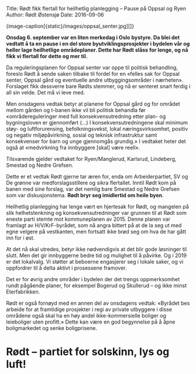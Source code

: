 Title: Rødt fikk flertall for heilhetlig planlegging – Pause på Oppsal og Ryen
Author: Rødt Østensjø
Date: 2016-09-06

{image-caption[{static}/images/oppsal_senter.jpg][]}

**Onsdag 6. september var en liten merkedag i Oslo bystyre. Da blei det vedtatt å ta en pause i en del store byutviklingsprosjekter i bydelen vår og heller lage heilhetlige områdeplaner. Dette har Rødt slåss for lenge, og nå fikk vi flertall for dette og mer til.**


Da reguleringsplanen for Oppsal senter var oppe til politisk behandling, foreslo Rødt å sende saken tilbake til fordel for en «felles sak for Oppsal senter, Oppsal gård og eventuelle andre utbyggingsområder i nærheten». Forslaget fikk dessverre bare Rødts stemmer, og nå er senteret snart ferdig i all sin velde. Det må vi leve med.

Men onsdagens vedtak betyr at planene for Oppsal gård og for området mellom gården og t-banen ikke vil bli politisk behandla før «områdereguleringer med full konsekvensutredning etter plan- og bygningsloven er gjennomført (...) I konsekvensutredningene skal minimum støy- og luftforurensing, befolkningsvekst, lokal næringsvirksomhet, positiv og negativ miljøpåvirkning, sosial og teknisk infrastruktur samt konsekvenser for barn og unge gjennomgås grundig.» I vedtaket heter det også at «medvirkning fra innbyggere [skal] være reell».

Tilsvarende gjelder vedtaket for Ryen/Manglerud, Karlsrud, Lindeberg, Smestad og Nedre Grefsen.

Dette er et vedtak Rødt gjerne tar æren for, enda om Arbeiderpartiet, SV og De grønne var medforslagsstillere og sikra flertallet. Inntil Rødt kom på banen med sine forslag, var det nemlig bare Smestad og Nedre Grefsen som var diskusjonstema. **Rødt bryr seg imidlertid om heile byen**.

Heilhetlig planlegging har lenge vært en hjertesak for Rødt, og mangelen på slik helhetstenkning og konsekvensutredninger var grunnen til at Rødt som eneste parti stemte mot kommuneplanen av 2015. Denne planen var framlagt av H/V/KrF-byrådet, som nå angra bittert på at de la seg ut med egne velgere på vestkanten, men fortsatt ikke brød seg om hva de har gått inn for i øst.

At det nå skal utredes, betyr ikke nødvendigvis at det blir gode løsninger til slutt. Men det gir innbyggerne bedre tid og mulighet til å påvirke. Og i 2019 er det lokalvalg. Vi støtter at beboerne engasjerer seg i lokale saker, og vi oppfordrer til å delta aktivt i prosessene framover.

Det er for øvrig andre områder i bydelen der det trengs oppmerksomhet rundt pågående planer, for eksempel Bogerud og Skullerud – og ikke minst Eterfabrikken.

Rødt er også fornøyd med en annen del av onsdagens vedtak: «Byrådet bes arbeide for at framtidige prosjekter i regi av private utbyggere i disse områdene også skal ha en høy andel ikke-kommersielle boliger og leieboliger uten profitt.» Dette kan være en god begynnelse på å åpne boligmarkedet og senke boligprisene.

# Rødt – partiet for solskinn, lys og luft!